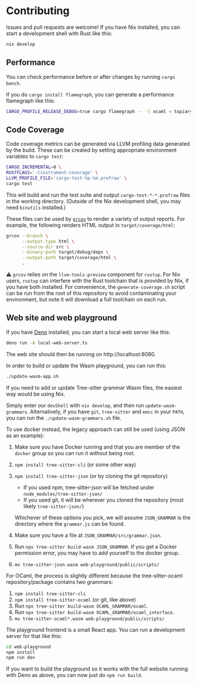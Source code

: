 # Contributing

Issues and pull requests are welcome! If you have Nix installed, you can start a
development shell with Rust like this:

```bash
nix develop
```

## Performance

You can check performance before or after changes by running `cargo bench`.

If you do `cargo install flamegraph`, you can generate a performance flamegraph
like this:

```bash
CARGO_PROFILE_RELEASE_DEBUG=true cargo flamegraph -- -l ocaml < topiary/tests/samples/input/ocaml.ml > formatted.ml
```

## Code Coverage

Code coverage metrics can be generated via LLVM profiling data generated
by the build. These can be created by setting appropriate environment
variables to `cargo test`:

```bash
CARGO_INCREMENTAL=0 \
RUSTFLAGS='-Cinstrument-coverage' \
LLVM_PROFILE_FILE='cargo-test-%p-%m.profraw' \
cargo test
```

This will build and run the test suite and output
`cargo-test-*-*.profraw` files in the working directory. (Outside of the
Nix development shell, you may need `binutils` installed.)

These files can be used by [`grcov`](https://github.com/mozilla/grcov)
to render a variety of output reports. For example, the following
renders HTML output in `target/coverage/html`:

```bash
grcov --branch \
      --output-type html \
      --source-dir src \
      --binary-path target/debug/deps \
      --output-path target/coverage/html \
      .
```

:warning: `grcov` relies on the `llvm-tools-preview` component for
`rustup`. For Nix users, `rustup` can interfere with the Rust toolchain
that is provided by Nix, if you have both installed. For convenience,
the `generate-coverage.sh` script can be run from the root of this
repository to avoid contaminating your environment, but note it will
download a full toolchain on each run.

## Web site and web playground

If you have [Deno](https://deno.land/) installed, you can start a local web
server like this:

```bash
deno run -A local-web-server.ts
```

The web site should then be running on http://localhost:8080.

In order to build or update the Wasm playground, you can run this:

```bash
./update-wasm-app.sh
```

If you need to add or update Tree-sitter grammar Wasm files, the easiest way would be using Nix.

Simply enter our `devShell` with `nix develop`, and then run `update-wasm-grammars`.
Alternatively, if you have `git`, `tree-sitter` and `emcc` in your `PATH`, you can run the `./update-wasm-grammars.sh` file.

To use docker instead, the legacy approach can still be used (using JSON as an example):

1. Make sure you have Docker running and that you are member of the `docker`
   group so you can run it without being root.
2. `npm install tree-sitter-cli` (or some other way)
3. `npm install tree-sitter-json` (or by cloning the git repository)
   - If you used npm, tree-sitter-json will be fetched under `node_modules/tree-sitter-json/`
   - If you used git, it will be wherever you cloned the repository (most likely `tree-sitter-json/`)

   Whichever of these options you pick, we will assume `JSON_GRAMMAR` is the directory where the `grammar.js` can be found.
4. Make sure you have a file at
   `JSON_GRAMMAR/src/grammar.json`.
5. Run `npx tree-sitter build-wasm JSON_GRAMMAR`. If you get a Docker permission
   error, you may have to add yourself to the docker group.
6. `mv tree-sitter-json.wasm web-playground/public/scripts/`

For OCaml, the process is slightly different because the tree-sitter-ocaml repository/package contains two grammars:

1. `npm install tree-sitter-cli`
2. `npm install tree-sitter-ocaml` (or git, like above)
3. Run `npx tree-sitter build-wasm OCAML_GRAMMAR/ocaml`.
4. Run `npx tree-sitter build-wasm OCAML_GRAMMAR/ocaml_interface`.
5. `mv tree-sitter-ocaml*.wasm web-playground/public/scripts/`

The playground frontend is a small React app. You can run a development server
for that like this:

```bash
cd web-playground
npm install
npm run dev
```

If you want to build the playground so it works with the full website running
with Deno as above, you can now just do `npm run build`.
